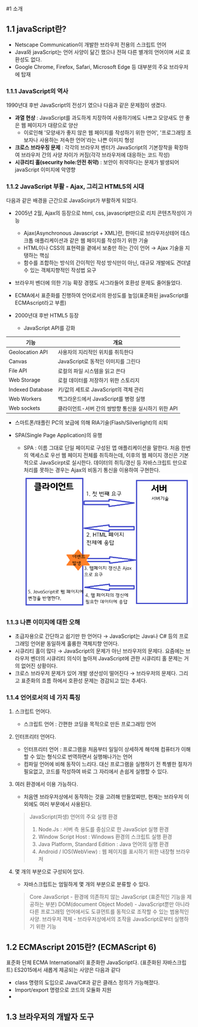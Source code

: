 #1 소개

## 1.1 javaScript란?
- Netscape Communication이 개발한 브라우저 전용의 스크립트 언어
- Java와 javaScript는 언어 사양이 닮긴 했으나 전혀 다른 별개의 언어이며 서로 호환성도 없다.
- Google Chrome, Firefox, Safari, Microsoft Edge 등 대부분의 주요 브라우저에 탑재

### 1.1.1 JavaScript의 역사
1990년대 후반 JavaScript의 전성기 였으나 다음과 같은 문제점이 생겼다.
- **과열 현상** : JavaScript를 과도하게 치장하여 사용하기에도 나쁘고 모양새도 안 좋은 웹 페이지가 대량으로 양산
	- 이로인해 '모양새가 좋지 않은 웹 페이지를 작성하기 위한 언어', '프로그래밍 초보자나 사용하는 저속한 언어'라는 나쁜 이미지 형성
- **크로스 브라우징 문제** : 각각의 브라우저 벤터가 JavaScript의 기본장착을 확장하여 브라우저 간의 사양 차이가 커짐(각각 브라우저에 대응하는 코드 작성)
- **시큐리티 홀(security hole:안전 취약)** : 보안이 취약하다는 문제가 발생되어 javaScript 이미지에 악영향

### 1.1.2 JavaScript 부활 - Ajax, 그리고 HTML5의 시대 
다음과 같은 배경을 근간으로 JavaScirpt가 부활하게 되었다.

- 2005년 2월, Ajax의 등장으로 html, css, javascript만으로 리치 콘텐츠작성이 가능
 
	- Ajax(Asynchronous Javascript + XML)란, 한마디로 브라우저상테어 데스크톱 애플리케이션과 같은 웹 페이지를 작성하기 위한 기술
	- HTML이나 CSS의 표현력을 곁에서 보충만 하는 간이 언어 → Ajax 기술을 지탱하는 핵심
	- 함수를 조합하는 방식의 간이적인 작성 방식만이 아닌, 대규모 개발에도 견뎌낼 수 있는 객체지향적인 작성법 요구


- 브라우저 벤더에 의한 기능 확장 경쟁도 사그라들어 호환성 문제도 줄어들었다.


- ECMA에서 표준화를 진행하여 언어로서의 완성도를 높임(표준화된 javaScript를 ECMAscript라고 부름)


- 2000년대 후반 HTML5 등장
	- JavaScript API를 강화
    
| 기능  | 개요 |
|--------|--------|
|   Geolocation API   |   사용자의 지리적인 위치를 취득한다      |
|   Canvas  |   JavaScript로 동적인 이미지를 그린다      |
|   File API   |   로컬의 파일 시스템을 읽고 쓴다      |
|   Web Storage   |   로컬 데이터를 저장하기 위한 스토리지     |
|   Indexed Database   |   키/값의 세트로 JavaScript의 객체 관리      |
|   Web Workers   |   백그라운드에서 JavaScript를 병령 실행      |
|   Web sockets   |   클라이언트-서버 간의 쌍방향 통신을 실시하기 위한 API      |

- 스마트폰/태플린 PC의 보급에 의해 RIA기술(Flash/Silverlight)의 쇠퇴

- SPA(Single Page Application)의 유행
	- SPA :  이름 그대로 단일 페이지로 구성된 앱 애플리케이션을 말한다. 처음 한번의 액세스로 우선 웹 페이지 전체를 취득하는데, 이후의 웹 페이지 갱신은 기본적으로 JavaScirpt로 실시한다. 데이터의 취득/갱신 등 자바스크립트 만으로 처리를 못하는 경우는 Ajax의 비동기 통신을 이용하여 구현한다. 
	![SPA란?](./img/spa01.png)
    
### 1.1.3 나쁜 이미지에 대한 오해

- 초급자용으로 간단하고 쉽기만 한 언어다 → JavaScript는 Java나 C# 등의 프로그래밍 언어왇 동일하게 훌륭한 객체지향 언어다.
- 시큐리티 홀이 많다 → JavaScript의 문제가 아닌 브라우저의 문제다. 요즘에는 브라우저 벤더의 시큐리티 의식이 높아져 JavaScript에 관한 시큐리티 홀 문제는 거의 없어진 상황이다.
- 크로스 브라우저 문제가 있어 개발 생산성이 떨어진다 → 브라우저의 문제다. 그리고 표준화의 흐름 하에서 호환성 문제는 경감되고 있는 추세다.

### 1.1.4 언어로서의 네 가지 특징

1. 스크립트 언어다.
	- 스크립트 언어 : 간편한 코딩을 목적으로 만든 프로그래밍 언어
2. 인터프리터 언어다.
	- 인터프리터 언어 : 프로그램을 처음부터 일일이 상세하게 해석해 컴퓨터가 이해할 수 있는 형식으로 번역하면서 실행해나가는 언어
	- 컴파일 언어에 비해 동작이 느리다. 대신 프로그램을 실행하기 전 특별한 절차가 필요없고, 코드를 작성하여 바로 그 자리에서 손쉽게 실행할 수 있다.
3. 여러 환경에서 이용 가능하다.
	- 처음엔 브라우저상에서 동작하는 것을 고려해 만들었찌만, 현재는 브라우저 이외에도 여러 부문에서 사용된다.
	> JavaScript(파생) 언어의 주요 실행 환경
	> 1. Node.Js : 서버 측 용도를 중심으로 한 JavaScipt 실행 환경
	> 2. Window Script Host : Windows 환경의 스크립트 실행 환경
	> 3. Java Platform, Standard Edition : Java 언어의 실행 환경
	> 4. Android / IOS(WebView) : 웹 페이지를 표시하기 위한 내장형 브라우저

4. 몇 개의 부분으로 구성되어 있다.
	- 자바스크립트는 엄밀하게 몇 개의 부분으로 분류할 수 있다.
	> Core JavaScript - 환경에 의존하지 않는 JavaScript (표준적인 기능을 제공하는 부분)
	> DOM(document Object Model) - JavaScript뿐만 아니라 다른 프로그래밍 언어에서도 도큐먼트를 동적으로 조작할 수 있는 범용적인 사양.
	> 브라우저 객체 - 브라우저상에서의 조작을 JavaScript로부터 실행하기 위한 기능

## 1.2 ECMAscript 2015란? (ECMAScript 6)

표준화 단체 ECMA International이 표준화한 JavaScript다. (표준화된 자바스크립트)
ES2015에서 새롭게 제공되는 사양은 다음과 같다

- class 명령의 도입으로 Java/C#과 같은 클래스 정의가 가능해졌다.
- Import/export 명령으로 코드의 모듈화 지원
- 



## 1.3 브라우저의 개발자 도구